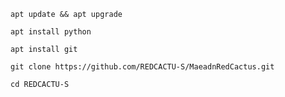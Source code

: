```
apt update && apt upgrade
```
```
apt install python
```
```
apt install git
```
```
git clone https://github.com/REDCACTU-S/MaeadnRedCactus.git
```
```
cd REDCACTU-S
```
```

```
